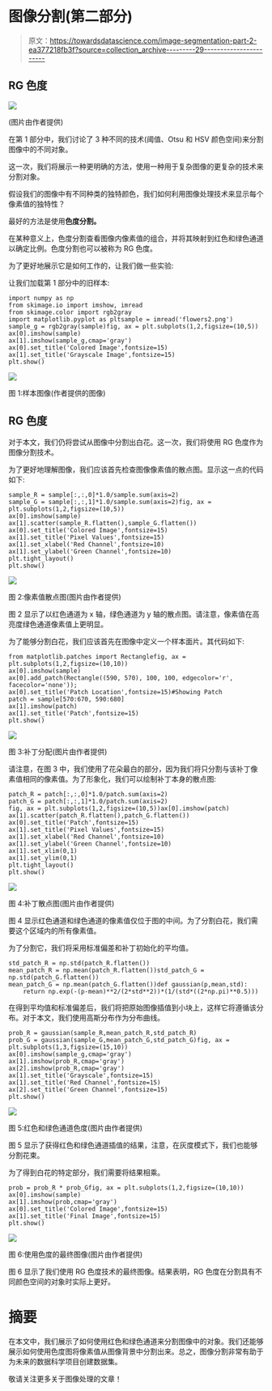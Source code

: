# 图像分割(第二部分)

> 原文：<https://towardsdatascience.com/image-segmentation-part-2-ea377218fb3f?source=collection_archive---------29----------------------->

## RG 色度

![](img/1c20e24fd433b6b0f936b374bdbf5083.png)

(图片由作者提供)

在第 1 部分中，我们讨论了 3 种不同的技术(阈值、Otsu 和 HSV 颜色空间)来分割图像中的不同对象。

这一次，我们将展示一种更明确的方法，使用一种用于复杂图像的更复杂的技术来分割对象。

假设我们的图像中有不同种类的独特颜色，我们如何利用图像处理技术来显示每个像素值的独特性？

最好的方法是使用**色度分割。**

在某种意义上，色度分割查看图像内像素值的组合，并将其映射到红色和绿色通道以确定比例。色度分割也可以被称为 RG 色度。

为了更好地展示它是如何工作的，让我们做一些实验:

让我们加载第 1 部分中的旧样本:

```
import numpy as np
from skimage.io import imshow, imread
from skimage.color import rgb2gray
import matplotlib.pyplot as pltsample = imread('flowers2.png')
sample_g = rgb2gray(sample)fig, ax = plt.subplots(1,2,figsize=(10,5))
ax[0].imshow(sample)
ax[1].imshow(sample_g,cmap='gray')
ax[0].set_title('Colored Image',fontsize=15)
ax[1].set_title('Grayscale Image',fontsize=15)
plt.show()
```

![](img/599027756d130d20d39d1cb186d56a29.png)

图 1:样本图像(作者提供的图像)

## RG 色度

对于本文，我们仍将尝试从图像中分割出白花。这一次，我们将使用 RG 色度作为图像分割技术。

为了更好地理解图像，我们应该首先检查图像像素值的散点图。显示这一点的代码如下:

```
sample_R = sample[:,:,0]*1.0/sample.sum(axis=2)
sample_G = sample[:,:,1]*1.0/sample.sum(axis=2)fig, ax = plt.subplots(1,2,figsize=(10,5))
ax[0].imshow(sample)
ax[1].scatter(sample_R.flatten(),sample_G.flatten())
ax[0].set_title('Colored Image',fontsize=15)
ax[1].set_title('Pixel Values',fontsize=15)
ax[1].set_xlabel('Red Channel',fontsize=10)
ax[1].set_ylabel('Green Channel',fontsize=10)
plt.tight_layout()
plt.show()
```

![](img/ad2af9c0a0ee13fb91098be43157275a.png)

图 2:像素值散点图(图片由作者提供)

图 2 显示了以红色通道为 x 轴，绿色通道为 y 轴的散点图。请注意，像素值在高亮度绿色通道像素值上更明显。

为了能够分割白花，我们应该首先在图像中定义一个样本面片。其代码如下:

```
from matplotlib.patches import Rectanglefig, ax = plt.subplots(1,2,figsize=(10,10))
ax[0].imshow(sample)
ax[0].add_patch(Rectangle((590, 570), 100, 100, edgecolor='r', facecolor='none'));
ax[0].set_title('Patch Location',fontsize=15)#Showing Patch
patch = sample[570:670, 590:680]
ax[1].imshow(patch)
ax[1].set_title('Patch',fontsize=15)
plt.show()
```

![](img/d6e1eb33b8ee2ae6f4536968c7f17e15.png)

图 3:补丁分配(图片由作者提供)

请注意，在图 3 中，我们使用了花朵最白的部分，因为我们将只分割与该补丁像素值相同的像素值。为了形象化，我们可以绘制补丁本身的散点图:

```
patch_R = patch[:,:,0]*1.0/patch.sum(axis=2)
patch_G = patch[:,:,1]*1.0/patch.sum(axis=2)
fig, ax = plt.subplots(1,2,figsize=(10,5))ax[0].imshow(patch)
ax[1].scatter(patch_R.flatten(),patch_G.flatten())
ax[0].set_title('Patch',fontsize=15)
ax[1].set_title('Pixel Values',fontsize=15)
ax[1].set_xlabel('Red Channel',fontsize=10)
ax[1].set_ylabel('Green Channel',fontsize=10)
ax[1].set_xlim(0,1)
ax[1].set_ylim(0,1)
plt.tight_layout()
plt.show()
```

![](img/fddf6281fb22f0577f9743ee979e5f90.png)

图 4:补丁散点图(图片由作者提供)

图 4 显示红色通道和绿色通道的像素值仅位于图的中间。为了分割白花，我们需要这个区域内的所有像素值。

为了分割它，我们将采用标准偏差和补丁初始化的平均值。

```
std_patch_R = np.std(patch_R.flatten())
mean_patch_R = np.mean(patch_R.flatten())std_patch_G = np.std(patch_G.flatten())
mean_patch_G = np.mean(patch_G.flatten())def gaussian(p,mean,std):
    return np.exp(-(p-mean)**2/(2*std**2))*(1/(std*((2*np.pi)**0.5)))
```

在得到平均值和标准偏差后，我们将把原始图像插值到小块上，这样它将遵循该分布。对于本文，我们使用高斯分布作为分布曲线。

```
prob_R = gaussian(sample_R,mean_patch_R,std_patch_R)
prob_G = gaussian(sample_G,mean_patch_G,std_patch_G)fig, ax = plt.subplots(1,3,figsize=(15,10))
ax[0].imshow(sample_g,cmap='gray')
ax[1].imshow(prob_R,cmap='gray')
ax[2].imshow(prob_R,cmap='gray')
ax[1].set_title('Grayscale',fontsize=15)
ax[1].set_title('Red Channel',fontsize=15)
ax[2].set_title('Green Channel',fontsize=15)
plt.show()
```

![](img/a5e1ec48d7d1fc457a2eee430ecd614d.png)

图 5:红色和绿色通道色度(图片由作者提供)

图 5 显示了获得红色和绿色通道插值的结果，注意，在灰度模式下，我们也能够分割花束。

为了得到白花的特定部分，我们需要将结果相乘。

```
prob = prob_R * prob_Gfig, ax = plt.subplots(1,2,figsize=(10,10))
ax[0].imshow(sample)
ax[1].imshow(prob,cmap='gray')
ax[0].set_title('Colored Image',fontsize=15)
ax[1].set_title('Final Image',fontsize=15)
plt.show()
```

![](img/a20c73c2a80f5b720f798b84b26db1c3.png)

图 6:使用色度的最终图像(图片由作者提供)

图 6 显示了我们使用 RG 色度技术的最终图像。结果表明，RG 色度在分割具有不同颜色空间的对象时实际上更好。

# 摘要

在本文中，我们展示了如何使用红色和绿色通道来分割图像中的对象。我们还能够展示如何使用色度图将像素值从图像背景中分割出来。总之，图像分割非常有助于为未来的数据科学项目创建数据集。

敬请关注更多关于图像处理的文章！